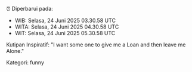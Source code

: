 ⏰ Diperbarui pada:
- WIB: Selasa, 24 Juni 2025 03.30.58 UTC
- WITA: Selasa, 24 Juni 2025 04.30.58 UTC
- WIT: Selasa, 24 Juni 2025 05.30.58 UTC

Kutipan Inspiratif:
"I want some one to give me a Loan and then leave me Alone."


Kategori: funny

